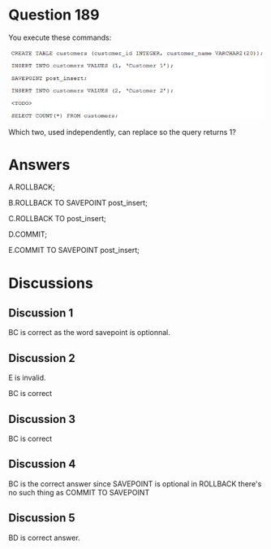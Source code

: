 # Question 189
You execute these commands:

![](../images/image90.png)
		
Which two, used independently, can replace
so the query returns 1?

# Answers
A.ROLLBACK;

B.ROLLBACK TO SAVEPOINT post_insert;

C.ROLLBACK TO post_insert;

D.COMMIT;

E.COMMIT TO SAVEPOINT post_insert;

# Discussions
## Discussion 1
BC is correct as the word savepoint is optionnal.

## Discussion 2
E is invalid.

BC is correct

## Discussion 3
BC is correct

## Discussion 4
BC is the correct answer since SAVEPOINT is optional in ROLLBACK there's no such thing as COMMIT TO SAVEPOINT

## Discussion 5
BD is correct answer.

